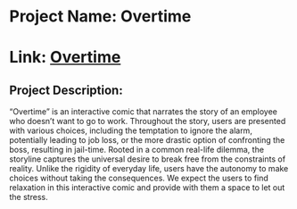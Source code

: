 # Project Name: Overtime
# Link: [Overtime](https://marijatomevska.github.io/overtime/)

## Project Description: 
“Overtime” is an interactive comic that narrates the story of an employee who doesn’t want to go to work. Throughout the story, users are presented with various choices, including the temptation to ignore the alarm, potentially leading to job loss, or the more drastic option of confronting the boss, resulting in jail-time. Rooted in a common real-life dilemma, the storyline captures the universal desire to break free from the constraints of reality. Unlike the rigidity of everyday life, users have the autonomy to make choices without taking the consequences. 
We expect the users to find relaxation in this interactive comic and provide with them a space to let out the stress. 
